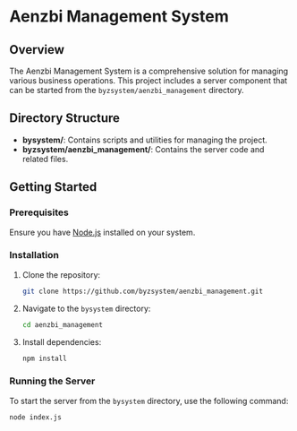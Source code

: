 # Aenzbi Management System

## Overview

The Aenzbi Management System is a comprehensive solution for managing various business operations. This project includes a server component that can be started from the `byzsystem/aenzbi_management` directory.

## Directory Structure

- **bysystem/**: Contains scripts and utilities for managing the project.
- **byzsystem/aenzbi_management/**: Contains the server code and related files.

## Getting Started

### Prerequisites

Ensure you have [Node.js](https://nodejs.org/) installed on your system.

### Installation

1. Clone the repository:

    ```bash
    git clone https://github.com/byzsystem/aenzbi_management.git
    ```

2. Navigate to the `bysystem` directory:

    ```bash
    cd aenzbi_management
    ```

3. Install dependencies:

    ```bash
    npm install
    ```

### Running the Server

To start the server from the `bysystem` directory, use the following command:

```bash
node index.js
